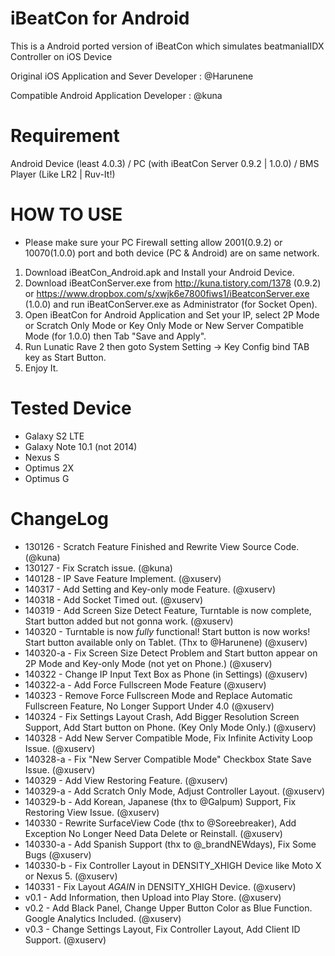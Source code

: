 iBeatCon for Android
===============
This is a Android ported version of iBeatCon which simulates beatmaniaIIDX Controller on iOS Device

Original iOS Application and Sever Developer : @Harunene

Compatible Android Application Developer : @kuna

# Requirement
Android Device (least 4.0.3) / PC (with iBeatCon Server 0.9.2 | 1.0.0) / BMS Player (Like LR2 | Ruv-It!)

# HOW TO USE
* Please make sure your PC Firewall setting allow 2001(0.9.2) or 10070(1.0.0) port and both device (PC & Android) are on same network.
1. Download iBeatCon_Android.apk and Install your Android Device.
2. Download iBeatConServer.exe from http://kuna.tistory.com/1378 (0.9.2) or https://www.dropbox.com/s/xwjk6e7800fiws1/iBeatconServer.exe (1.0.0) and run iBeatConServer.exe as Administrator (for Socket Open).
3. Open iBeatCon for Android Application and Set your IP, select 2P Mode or Scratch Only Mode or Key Only Mode or New Server Compatible Mode (for 1.0.0) then Tab "Save and Apply".
4. Run Lunatic Rave 2 then goto System Setting -> Key Config bind TAB key as Start Button.
5. Enjoy It.

# Tested Device
* Galaxy S2 LTE
* Galaxy Note 10.1 (not 2014)
* Nexus S
* Optimus 2X
* Optimus G

# ChangeLog
* 130126 - Scratch Feature Finished and Rewrite View Source Code. (@kuna)
* 130127 - Fix Scratch issue. (@kuna)
* 140128 - IP Save Feature Implement. (@xuserv)
* 140317 - Add Setting and Key-only mode Feature. (@xuserv)
* 140318 - Add Socket Timed out. (@xuserv)
* 140319 - Add Screen Size Detect Feature, Turntable is now complete, Start button added but not gonna work. (@xuserv)
* 140320 - Turntable is now *fully* functional! Start button is now works! Start button available only on Tablet. (Thx to @Harunene) (@xuserv)
* 140320-a - Fix Screen Size Detect Problem and Start button appear on 2P Mode and Key-only Mode (not yet on Phone.) (@xuserv)
* 140322 - Change IP Input Text Box as Phone (in Settings) (@xuserv)
* 140322-a - Add Force Fullscreen Mode Feature (@xuserv)
* 140323 - Remove Force Fullscreen Mode and Replace Automatic Fullscreen Feature, No Longer Support Under 4.0 (@xuserv)
* 140324 - Fix Settings Layout Crash, Add Bigger Resolution Screen Support, Add Start button on Phone. (Key Only Mode Only.) (@xuserv)
* 140328 - Add New Server Compatible Mode, Fix Infinite Activity Loop Issue. (@xuserv)
* 140328-a - Fix "New Server Compatible Mode" Checkbox State Save Issue. (@xuserv)
* 140329 - Add View Restoring Feature. (@xuserv)
* 140329-a - Add Scratch Only Mode, Adjust Controller Layout. (@xuserv)
* 140329-b - Add Korean, Japanese (thx to @Galpum) Support, Fix Restoring View Issue. (@xuserv)
* 140330 - Rewrite SurfaceView Code (thx to @Soreebreaker), Add Exception No Longer Need Data Delete or Reinstall. (@xuserv)
* 140330-a - Add Spanish Support (thx to @_brandNEWdays), Fix Some Bugs (@xuserv)
* 140330-b - Fix Controller Layout in DENSITY_XHIGH Device like Moto X or Nexus 5. (@xuserv)
* 140331 - Fix Layout *AGAIN* in DENSITY_XHIGH Device. (@xuserv)
* v0.1 - Add Information, then Upload into Play Store. (@xuserv)
* v0.2 - Add Black Panel, Change Upper Button Color as Blue Function. Google Analytics Included. (@xuserv)
* v0.3 - Change Settings Layout, Fix Controller Layout, Add Client ID Support. (@xuserv)
